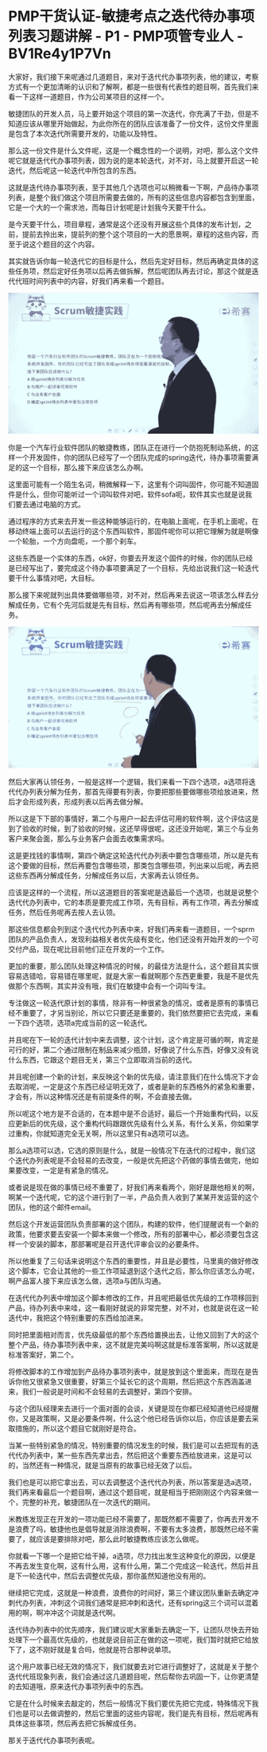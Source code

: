 # PMP干货认证-敏捷考点之迭代待办事项列表习题讲解 - P1 - PMP项管专业人 - BV1Re4y1P7Vn

大家好，我们接下来呢通过几道题目，来对于迭代代办事项列表，他的建议，考察方式有一个更加清晰的认识和了解啊，都是一些很有代表性的题目啊，首先我们来看一下这样一道题目，作为公司某项目的这样一个。

敏捷团队的开发人员，马上要开始这个项目的第一次迭代，你充满了干劲，但是不知道应该从哪里开始做起，为此你所在的团队应该准备了一份文件，这份文件里面是包含了本次迭代所需要开发的，功能以及特性。

那么这一份文件是什么文件呢，这是一个概念性的一个说明，对吧，那么这个文件呢它就是迭代代办事项列表，因为说的是本轮迭代，对不对，马上就要开启这一轮迭代，然后呢这一轮迭代中所包含的东西。

这就是迭代待办事项列表，至于其他几个选项也可以稍微看一下啊，产品待办事项列表，是整个我们做这个项目所需要去做的，所有的这些信息内容都包含到里面，它是一个大的一个需求池，而每日计划呢是计划我今天要干什么。

是今天要干什么，项目章程，通常是这个还没有开展这些个具体的发布计划，之前，提前去拎出来，提前列的整个这个项目的一大的愿景啊，章程的这些内容，而至于说这个题目的这个内容。

其实就告诉你每一轮迭代它的目标是什么，然后先定好目标，然后再确定具体的这些任务项，然后定好任务项以后再去做拆解，然后呢团队再去讨论，那这个就是迭代代班时间列表中的内容，好我们再来看一个题目。



![](img/f320401b44722a489fe5dcb89edefbe5_1.png)

你是一个汽车行业软件团队的敏捷教练，团队正在进行一个防抱死制动系统，的这样一个开发固件，你的团队已经写了一个团队完成的spring迭代，待办事项需要满足的这一个目标，那么接下来应该怎么办啊。

这里面可能有一个陌生名词，稍微解释一下，这里有个词叫固件，你可能不知道固件是什么，但你可能听过一个词叫软件对吧，软件sofa呃，软件其实也就是说我们要去通过电脑的方式。

通过程序的方式来去开发一些这种能够运行的，在电脑上面呢，在手机上面呢，在移动终端上面可以去运行的这个东西叫软件，那固件呢你可以把它理解为就是啊像一个轮胎，一个方向盘呃，一个那个刹车。

这些东西是一个实体的东西，ok好，你要去开发这个固件的时候，你的团队已经是已经写出了，要完成这个待办事项要满足了一个目标，先给出说我们这一轮迭代要干什么事情对吧，大目标。

那么接下来呢就列出具体要做哪些项，对不对，然后再来去说这一项该怎么样去分解成任务，它有个先河后就是先有目标，然后再有哪些项，然后呢再去分解成任务。



![](img/f320401b44722a489fe5dcb89edefbe5_3.png)

然后大家再认领任务，一般是这样一个逻辑，我们来看一下四个选项，a选项将迭代代办列表分解为任务，那首先得要有列表，你要把那些要做哪些项给放进来，然后才会形成列表，形成列表以后再去做分解。

所以这是下下部的事情好，第二个与用户一起去评估可用的软件啊，这个评估这是到了验收的时候，到了验收的时候，这还早得很呢，这还没开始呢，第三个与业务客户来聚会面，那么与业务客户会面去收集需求吗。

这是更找钱的事情啊，第四个确定这轮迭代代办列表中要包含哪些项，所以是先有这个要做的目标，然后再要包含哪些项，那类包含哪些项，列出来以后呢，再去把这些东西再分解成任务，分解成任务以后，大家再去认领任务。

应该是这样的一个流程，所以这道题目的答案呢是选最后一个选项，也就是说整个迭代代办列表中，它的本质是要完成工作项，先有目标，再有工作项，再去分解成任务，然后任务呢再去按人去认领。

那这些信息都会列到这个迭代代办列表中来，好我们再来看一道题目，一个sprm团队的产品负责人，发现利益相关者优先级有变化，他们还没有开始开发的一个可交付产品，现在呢比目前他们正在开发的一个工作。

更加的重要，那么团队处理这种情况的时候，的最佳方法是什么，这个题目其实很容易选错哈，容易错在哪里呢，就是大家一看就啊那个东西更重要，我是不是优先做那个东西啊，其实并没有哦，我们在敏捷中会有一个词叫专注。

专注做这一轮迭代原计划的事情，除非有一种很紧急的情况，或者是原有的事情已经不重要了，才另当别论，所以它只要还是重要的，我们依然要把它去完成，来看一下四个选项，选项a完成当前的这一轮迭代。

并且呢在下一轮的迭代计划中来去调整，这个计划，这个肯定是可循的啊，肯定是可行的好，第二个通过限制在制品来减少瓶颈，好像说了什么东西，好像又没有说什么东西，它跟这个题目无关，第三个立即取消当前的迭代。

并且呢创建一个新的计划，来反映这个新的优先级，请注意我们在什么情况下才会去取消呢，一定是这个东西已经证明无效了，或者是新的东西格外的紧急和重要，才会有，所以这种情况还是有前提条件的啊，不会直接去做。

所以呢这个地方是不合适的，在本题中是不合适好，最后一个开始重构代码，以反应更新后的优先级，这个重构代码跟跟优先级有什么关系，有什么关系，你如果学过重构，你就知道完全无关啊，所以这里只有a选项可以选。

那么a选项可以选，它选的原则是什么，就是一般情况下在迭代的过程中，我们这个迭代办列表呢是不会轻易的去改变，一般是优先把这个药做的事情去做完，他如果要改变，一定是有紧急的情况。

或者说是现在做的事情已经不重要了，好我们再来看两个，刚好是跟他相关的啊，啊某一个迭代呢，它的这个进行到了一半，产品负责人收到了某某开发运营的这个团队，他的这个邮件email。

然后这个开发运营团队负责部署的这个团队，构建的软件，他们提醒说有一个新的政策，他要求要去安装一个脚本来做一个修改，所有的部署中心，都必须要包含这样一个安装的脚本，那部署呢是召开迭代评审会议的必要条件。

所以他重复了三句话来说明这个东西的重要性，并且是必要性，马里奥的做好修改这个脚本，它会让其他的一些工作项延退到这个迭代之后，那么你应该怎么办呢，啊产品富人接下来应该怎么做，选项a与团队沟通。

在迭代代办列表中增加这个脚本修改的工作，并且呢把最低优先级的工作项移回到产品，待办列表中来哇，这一看刚好就说的非常完整，对不对，也就是说在这一轮迭代中，我把这个特别重要的东西给加进来。

同时把里面相对而言，优先级最低的那个东西给置换出去，让他又回到了大的这个整个产品，待办事项列表中来，这不就是完美吗啊这就是标准答案啊，所以这就是标准答案好，第二个。

将修改脚本的工作增加到产品待办事项列表中，就是放到这个里面来，而现在是告诉你他又很紧急又很重要，好第三个延长它的这个周期，然后把这个东西涵盖进来，我们一般说是时间和不会轻易的去调整好，第四个安排。

与这个团队经理来去进行一个面对面的会谈，关键是现在你都已经知道他已经提醒你，又是政策啊，又是必要条件啊，什么这个他已经告诉你以后，你应该是要去采取措施的，所以这个题目它就刚好是符合。

当某一些特别紧急的情况，特别重要的情况发生的时候，我们是可以去把现有的迭代代办列表中，某一些东西先拿出去，然后把这个重要东西给放进来，这是可以的，当然还有一种情况，就是当原有的故事已经无效了以后。

我们也是可以把它拿出去，可以去调整这个迭代代办列表，所以答案是选a选项，我们再来看最后一个题目啊，通过这个题目呢，就是相当于把刚刚这个内容来做一个，完整的补充，敏捷团队在一次迭代的期间。

米教练发现正在开发的一项功能已经不需要了，那既然都不需要了，你再去开发不是浪费了吗，敏捷他也是倡导就是消除浪费啊，不要有太多浪费，那既然已经不需要了，就应该是要排除对吧，那么此时敏捷教练应该怎么做呢。

你就看一下哪一个是把它给干掉，a选项，尽力找出发生这种变化的原因，以便是不再去发生变化啊，这有什么用，这有什么用，第二个完成这一轮迭代，然后并且是下一轮迭代中，然后去调整优先级，那你虽然知道他没有用的。

继续把它完成，这就是一种浪费，浪费你的时间好，第三个建议团队重新去确定冲刺代办列表，冲刺这个词我们通常是把冲刺和迭代，还有spring这三个词可以混着用的啊，啊冲冲这个词就是迭代啊。

迭代待办列表中的优先顺序，我们建议呢大家重新去确定一下，让团队尽快去开始处理下一个最高优先级的，也就是说目前正在做的这一项呢，我们暂时就把它给放下了，这不刚好就是复合吗，他就是符合那种说单项。

这个用户故事已经无效的情况下，我们就要去对它进行调整好了，这就是关于整个迭代代班现象列表，我们会通过这几道题目呢，然后帮你去巩固一下，让你更清楚的去知道哦，原来迭代办事项列表中的东西。

它是在什么时候来去敲定的，然后一般情况下我们要优先把它完成，特殊情况下我们也是可以去做调整的，然后它里面的这些内容呢，我们是先有目标，然后呢再有具体这些事项，然后再去把它拆解成任务。

那关于迭代代办事项列表呢。
